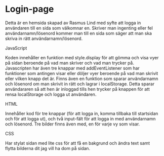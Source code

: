 # Login-page

Detta är en hemsida skapad av Rasmus Lind med syfte att logga in användaren till en sida som välkomnar en. Skriver man ingenting eller fel användarnamn/lösenord kommer man till en sida som säger att man ska skriva in rätt användarnamn/lösenord.

JavaScript

Koden innehåller en funktion med style.display för att gömma och visa vyer på sidan beroende på vad man skriver och vad man trycker på. 
Javascripten har även tre knappar med addEventListener som har funktioner som antingen visar eller döljer vyer beroende på vad man skrivit eller vilken knapp det är.
Finns även en funktion som sparar användarnamn och lösenord om man skrivit in rätt och lagrar i localStorage. Detta sparar användararen så att hen är inloggad tills hen trycker på knappen för att rensa localStorage och logga ut användaren.

HTML

Innehåller kod för tre knappar (för att logga in, komma tillbaka till startsidan och för att logga ut), och två input-fält för att logga in med användarnamn och lösenord.
Tre bilder finns även med, en för varje vy som visar.

CSS

Har stylat sidan med lite css för att få en bakgrund och ändra text samt flytta bilderna dit jag vill ha dom på sidan.
